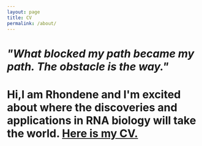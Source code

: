 ```yaml
---
layout: page
title: CV
permalink: /about/
---
```


# <i>"What blocked my path became my path. The obstacle is the way."</i>

# Hi,I am Rhondene and I'm excited about where the discoveries and applications in RNA biology will take the world. [Here is my CV.](./CV/RWint_CV_2021.pdf) 